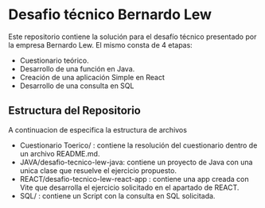 # Desafio técnico Bernardo Lew

Este repositorio contiene la solución para el desafío técnico presentado por la empresa Bernardo Lew. El mismo consta de 4 etapas:
- Cuestionario teórico.
- Desarrollo de una función en Java.
- Creación de una aplicación Simple en React
- Desarrollo de una consulta en SQL

## Estructura del Repositorio

A continuacion de especifica la estructura de archivos

- Cuestionario Toerico/ : contiene la resolución del cuestionario dentro de un archivo README.md.
- JAVA/desafio-tecnico-lew-java: contiene un proyecto de Java con una unica clase que resuelve el ejercicio propuesto.
- REACT/desafio-tecnico-lew-react-app : contiene una app creada con Vite que desarrolla el ejercicio solicitado en el apartado de REACT.
- SQL/ : contiene un Script con la consulta en SQL solicitada.
